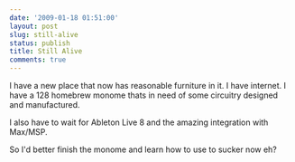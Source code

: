 ```yaml
---
date: '2009-01-18 01:51:00'
layout: post
slug: still-alive
status: publish
title: Still Alive
comments: true
---
```


I have a new place that now has reasonable furniture in it. I have internet. I have a 128 homebrew monome thats in need of some circuitry designed and manufactured.

I also have to wait for Ableton Live 8 and the amazing integration with Max/MSP.

So I'd better finish the monome and learn how to use to sucker now eh?
